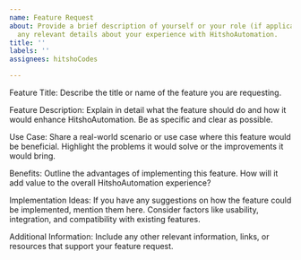 ```yaml
---
name: Feature Request
about: Provide a brief description of yourself or your role (if applicable), and mention
  any relevant details about your experience with HitshoAutomation.
title: ''
labels: ''
assignees: hitshoCodes

---
```


Feature Title:
Describe the title or name of the feature you are requesting.

Feature Description:
Explain in detail what the feature should do and how it would enhance HitshoAutomation. Be as specific and clear as possible.

Use Case:
Share a real-world scenario or use case where this feature would be beneficial. Highlight the problems it would solve or the improvements it would bring.

Benefits:
Outline the advantages of implementing this feature. How will it add value to the overall HitshoAutomation experience?

Implementation Ideas:
If you have any suggestions on how the feature could be implemented, mention them here. Consider factors like usability, integration, and compatibility with existing features.

Additional Information:
Include any other relevant information, links, or resources that support your feature request.
